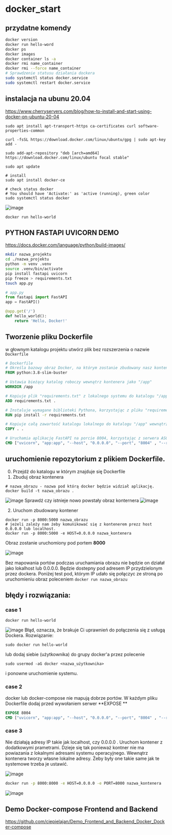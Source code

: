 # docker_start

## przydatne komendy 

```bash
docker version
docker run hello-word
docker ps
docker images
docker container ls -a
docker rmi name_container
docker rmi --force name_container
# Sprawdzenie statusu działania dockera
sudo systemctl status docker.service 
sudo systemctl restart docker.service
```

## instalacja na ubunu 20.04

https://www.cherryservers.com/blog/how-to-install-and-start-using-docker-on-ubuntu-20-04

```
sudo apt install apt-transport-https ca-certificates curl software-properties-common
```
```
curl -fsSL https://download.docker.com/linux/ubuntu/gpg | sudo apt-key add -
```
```
sudo add-apt-repository "deb [arch=amd64] https://download.docker.com/linux/ubuntu focal stable"
```
```
sudo apt update
```
```
# install
sudo apt install docker-ce
```
```
# check status docker
# You should have 'Activate:' as 'active (running), green color
sudo systemctl status docker
```
![image](https://user-images.githubusercontent.com/4579021/232307549-dbbd94e9-2918-4e1e-852f-31935b0b42c9.png)

```
docker run hello-world
```

## PYTHON FASTAPI UVICORN DEMO
https://docs.docker.com/language/python/build-images/

```bash
mkdir nazwa_projektu
cd ./nazwa_projektu
python -m venv .venv
source .venv/bin/activate
pip install fastapi uvicorn
pip freeze > requirements.txt
touch app.py
```
```python
# app.py
from fastapi import FastAPI
app = FastAPI()

@app.get('/')
def hello_world():
    return 'Hello, Docker!'
```

## Tworzenie pliku Dockerfile
w głownym katalogu projektu utwórz plik bez rozszerzenia o nazwie `Dockerfile`


```Dockerfile
# Dockerfile
# Określa bazowy obraz Docker, na którym zostanie zbudowany nasz kontener. 
FROM python:3.8-slim-buster  

# Ustawia bieżący katalog roboczy wewnątrz kontenera jako "/app"
WORKDIR /app  

# Kopiuje plik "requirements.txt" z lokalnego systemu do katalogu "/app" wewnątrz kontenera
ADD requirements.txt .  

# Instaluje wymagane biblioteki Pythona, korzystając z pliku "requirements.txt"
RUN pip install -r requirements.txt  

# Kopiuje całą zawartość katalogu lokalnego do katalogu "/app" wewnątrz kontenera
COPY . .  

# Uruchamia aplikację FastAPI na porcie 8004, korzystając z serwera ASGI "uvicorn" i pliku "app.py" zawierającego obiekt aplikacji FastAPI
CMD ["uvicorn", "app:app", "--host", "0.0.0.0", "--port", "8004" , "--reload"]  

```


## uruchomienie repozytorium z plikiem Dockerfile.
0. Przejdź do katalogu w którym znajduje się Dockerfile
1. Zbuduj obraz kontenera 
```
# nazwa_obrazu - nazwa pod którą docker będzie widział aplikację. 
docker build -t nazwa_obrazu .
```
![image](https://user-images.githubusercontent.com/4579021/232313965-f7ce453b-0981-476d-86c1-5d6c3f70d0bd.png)
Sprawdź czy istnieje nowo powstały obraz konternera
![image](https://user-images.githubusercontent.com/4579021/232313866-6f5bfd7e-abdf-446a-99f7-99ca4804be79.png)

2. Uruchom zbudowany kontener
```
docker run -p 8000:5000 nazwa_obrazu
# jeżeli zależy nam żeby komunikować się z kontenerem prezz host 0.0.0.0 lub localhost. 
docker run -p 8000:5000 -e HOST=0.0.0.0 nazwa_kontenera
```
Obraz zostanie uruchomiony pod portem **8000** 

![image](https://user-images.githubusercontent.com/4579021/232314018-ee7afc83-edfc-476e-920c-e1d5691617d2.png)

Bez mapowania portów podczas uruchamiania obrazu nie będzie on działał jako lokalhost lub 0.0.0.0. Będzie dostepny pod adresem IP przydzielonym przez dockera. Poniżej test pod, którym IP udało się połączyc ze stroną po uruchomieniu obraz poleceniem 
```docker run nazwa_obrazu```


## błędy i rozwiązania: 
### case 1
```
docker run hello-world
```
![image](https://user-images.githubusercontent.com/4579021/232307907-6eb69832-b1a4-437d-b631-853649094ef6.png)
Błąd, oznacza, że brakuje Ci uprawnień do połączenia się z usługą Dockera. Rozwiązanie:
```
sudo docker run hello-world
```
lub dodaj siebie (użytkownika) do grupy docker'a przez polecenie 
```
sudo usermod -aG docker <nazwa_użytkownika>
```
i ponowne uruchomienie systemu. 

### case 2
docker lub docker-compose nie mapują dobrze portów. W każdym pliku Dockerfile dodaj przed wywołaniem serwer **EXPOSE <nr portu> **
```Dockerfile
EXPOSE 8004 
CMD ["uvicorn", "app:app", "--host", "0.0.0.0", "--port", "8004" , "--reload"]
```
### case 3
Nie działają adresy IP takie jak localhost, czy 0.0.0.0 . Uruchom kontener z dodatkowymi prametrami. Dzieje się tak ponieważ kontner nie ma powiazania z lokalnymi adresami systemu operacyjnego. Wewnątrz kontenera tworzy własne lokalne adresy. Żeby były one takie same jak te systemowe trzeba je ustawić. 
  
![image](https://user-images.githubusercontent.com/4579021/232334553-0b3a466c-66d4-4521-8f87-c772387e9a3c.png)
 
```Bash
docker run -p 8000:8000 -e HOST=0.0.0.0 -e PORT=8000 nazwa_kontenera
```
  
![image](https://user-images.githubusercontent.com/4579021/232339841-2d3d9420-2484-4cc9-8aad-a2a66c2c714c.png)

    
    
## Demo Docker-compose Frontend and Backend
https://github.com/ciepielajan/Demo_Frontend_and_Backend_Docker_Docker-compose
    

